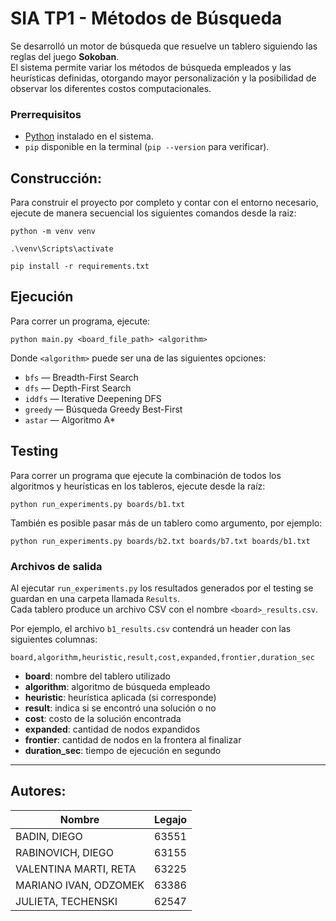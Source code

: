 
# SIA TP1 - Métodos de Búsqueda

Se desarrolló un motor de búsqueda que resuelve un tablero siguiendo las reglas del juego **Sokoban**.  
El sistema permite variar los métodos de búsqueda empleados y las heurísticas definidas, otorgando mayor personalización y la posibilidad de observar los diferentes costos computacionales.

### Prerrequisitos
- [Python](https://www.python.org/downloads/) instalado en el sistema.
- `pip` disponible en la terminal (`pip --version` para verificar).

## Construcción:

Para construir el proyecto por completo y contar con el entorno necesario, ejecute de manera secuencial los siguientes comandos desde la raiz:

    python -m venv venv

    .\venv\Scripts\activate

    pip install -r requirements.txt
    

## Ejecución

Para correr un programa, ejecute:

    python main.py <board_file_path> <algorithm>

Donde `<algorithm>` puede ser una de las siguientes opciones:

- `bfs` — Breadth-First Search
- `dfs` — Depth-First Search
- `iddfs` — Iterative Deepening DFS
- `greedy` — Búsqueda Greedy Best-First
- `astar` — Algoritmo A*


## Testing

Para correr un programa que ejecute la combinación de todos los algoritmos y heurísticas en los tableros, ejecute desde la raíz:

    python run_experiments.py boards/b1.txt

También es posible pasar más de un tablero como argumento, por ejemplo:

    python run_experiments.py boards/b2.txt boards/b7.txt boards/b1.txt

### Archivos de salida

Al ejecutar `run_experiments.py` los resultados generados por el testing se guardan en una carpeta llamada `Results`.  
Cada tablero produce un archivo CSV con el nombre `<board>_results.csv`.  

Por ejemplo, el archivo `b1_results.csv` contendrá un header con las siguientes columnas:

    board,algorithm,heuristic,result,cost,expanded,frontier,duration_sec

- **board**: nombre del tablero utilizado
- **algorithm**: algoritmo de búsqueda empleado
- **heuristic**: heurística aplicada (si corresponde)
- **result**: indica si se encontró una solución o no
- **cost**: costo de la solución encontrada
- **expanded**: cantidad de nodos expandidos
- **frontier**: cantidad de nodos en la frontera al finalizar
- **duration_sec**: tiempo de ejecución en segundo

---

## Autores:

| Nombre | Legajo |
| ------ | ------ |
| BADIN, DIEGO | 63551 |
| RABINOVICH, DIEGO | 63155 |
| VALENTINA MARTI, RETA | 63225 |
| MARIANO IVAN, ODZOMEK | 63386
| JULIETA, TECHENSKI | 62547 |

